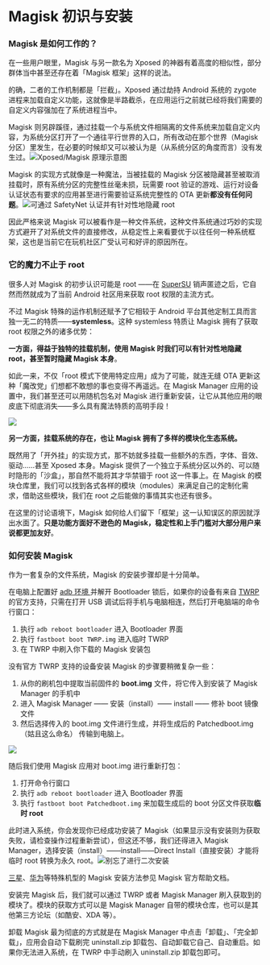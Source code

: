 # Magisk 初识与安装

### **Magisk 是如何工作的？** <a id="ss-H2-1551071250826"></a>

在一些用户眼里，Magisk 与另一款名为 Xposed 的神器有着高度的相似性，部分群体当中甚至还存在着「Magisk 框架」这样的说法。

的确，二者的工作机制都是「拦截」。Xposed 通过劫持 Android 系统的 zygote 进程来加载自定义功能，这就像是半路截杀，在应用运行之前就已经将我们需要的自定义内容强加在了系统进程当中。

Magisk 则另辟蹊径，通过挂载一个与系统文件相隔离的文件系统来加载自定义内容，为系统分区打开了一个通往平行世界的入口，所有改动在那个世界（Magisk 分区）里发生，在必要的时候却又可以被认为是（从系统分区的角度而言）没有发生过。![](https://cdn.sspai.com/2019/02/25/82c9c372a64d21dce9d813c2fe9dbd7f.png?imageView2/2/w/1120/q/90/interlace/1/ignore-error/1)Xposed/Magisk 原理示意图

Magisk 的实现方式就像是一种魔法，当被挂载的 Magisk 分区被隐藏甚至被取消挂载时，原有系统分区的完整性丝毫未损，玩需要 root 验证的游戏、运行对设备认证状态有要求的应用甚至进行需要验证系统完整性的 OTA 更新**都没有任何问题**。![](https://cdn.sspai.com/2019/02/25/f9ba127eb6c341faadf8fbb3df725572.jpeg?imageView2/2/w/1120/q/90/interlace/1/ignore-error/1)可通过 SafetyNet 认证并有针对性地隐藏 root

因此严格来说 Magisk 可以被看作是一种文件系统，这种文件系统通过巧妙的实现方式避开了对系统文件的直接修改，从稳定性上来看要优于以往任何一种系统框架，这也是当前它在玩机社区广受认可和好评的原因所在。

### 

### **它的魔力不止于 root** <a id="ss-H2-1551071255040"></a>

很多人对 Magisk 的初步认识可能是 root ——在 [SuperSU](https://sspai.com/post/27521) 销声匿迹之后，它自然而然就成为了当前 Android 社区用来获取 root 权限的主流方式。

不过 Magisk 特殊的运作机制还赋予了它相较于 Android 平台其他定制工具而言独一无二的特质——**systemless**。这种 systemless 特质让 Magisk 拥有了获取 root 权限之外的诸多优势：

**一方面，得益于独特的挂载机制，使用 Magisk 时我们可以有针对性地隐藏 root，甚至暂时隐藏 Magisk 本身**。

如此一来，不仅「root 模式下使用特定应用」成为了可能，就连无缝 OTA 更新这种「魔改党」们想都不敢想的事也变得不再遥远。在 Magisk Manager 应用的设置中，我们甚至还可以用随机包名对 Magisk 进行重新安装，让它从其他应用的眼皮底下彻底消失——多么具有魔法特质的高明手段！

![](https://cdn.sspai.com/2019/01/21/eb3e071124501d6c8fcd7a2aa7107693.jpeg?imageView2/2/w/1120/q/90/interlace/1/ignore-error/1)

**另一方面，挂载系统的存在，也让 Magisk 拥有了多样的模块化生态系统。**  


既然用了「开外挂」的实现方式，那不妨就多挂载一些额外的东西，字体、音效、驱动……甚至 Xposed 本身。Magisk 提供了一个独立于系统分区以外的、可以随时隐形的「沙盒」，那自然不能将其才华禁锢于 root 这一件事上。在 Magisk 的模块仓库里，我们可以找到各式各样的模块（modules）来满足自己的定制化需求，借助这些模块，我们在 root 之后能做的事情其实也还有很多。

在这里的讨论语境下，Magisk 如何给人们留下「框架」这一认知误区的原因就浮出水面了。**只是功能方面好不逊色的 Magisk，稳定性和上手门槛对大部分用户来说都更加友好**。

### 

### **如何安装 Magisk** <a id="ss-H2-1551071306252"></a>

作为一套复杂的文件系统，Magisk 的安装步骤却是十分简单。

在电脑上配置好 [adb 环境 ](https://sspai.com/post/40471)并解开 Bootloader 锁后，如果你的设备有来自 [TWRP](https://twrp.me/Devices/) 的官方支持，只需在打开 USB 调试后将手机与电脑相连，然后打开电脑端的命令行窗口：

1. 执行 `adb reboot bootloader` 进入 Bootloader 界面
2. 执行 `fastboot boot TWRP.img` 进入临时 TWRP 
3. 在 TWRP 中刷入你下载的 Magisk 安装包

没有官方 TWRP 支持的设备安装 Magisk 的步骤要稍微复杂一些：

1. 从你的刷机包中提取当前固件的 **boot.img** 文件，将它传入到安装了 Magisk Manager 的手机中
2. 进入 Magisk Manager —— 安装（install）—— install —— 修补 boot 镜像文件
3. 然后选择传入的 boot.img 文件进行生成，并将生成后的 Patchedboot.img （姑且这么命名） 传输到电脑上。

![](https://cdn.sspai.com/2019/02/25/d6c6262e70528a1126015ce8e993c26c.gif?imageView2/2/w/1120/q/90/interlace/1/ignore-error/1)

随后我们使用 Magisk 应用对 boot.img 进行重新打包：

1. 打开命令行窗口
2. 执行 `adb reboot bootloader` 进入 Bootloader 界面
3. 执行 `fastboot boot Patchedboot.img` 来加载生成后的 boot 分区文件获取**临时 root**

此时进入系统，你会发现你已经成功安装了 Magisk（如果显示没有安装则为获取失败，请检查操作过程重新尝试），但这还不够，我们还得进入 Magisk Manager，选择安装（install）——install——Direct Install（直接安装）才能将临时 root 转换为永久 root。![](https://cdn.sspai.com/2019/02/25/410506b237682cbcde5545bc4d313bd4.gif?imageView2/2/w/1120/q/90/interlace/1/ignore-error/1)别忘了进行二次安装

[三星](https://topjohnwu.github.io/Magisk/install.html#samsung-system-as-root)、[华为](https://topjohnwu.github.io/Magisk/install.html#huawei)等特殊机型的 Magisk 安装方法参见 Magisk 官方帮助文档。

安装完 Magisk 后，我们就可以通过 TWRP 或者 Magisk Manager 刷入获取到的模块了。模块的获取方式可以是 Magisk Manager 自带的模块仓库，也可以是其他第三方论坛（如酷安、XDA 等）。  


卸载 Magisk 最为彻底的方式就是在 Magisk Manager 中点击「卸载」、「完全卸载」，应用会自动下载刷完 uninstall.zip 卸载包、自动卸载它自己、自动重启。如果你无法进入系统，在 TWRP 中手动刷入 uninstall.zip 卸载包即可。

